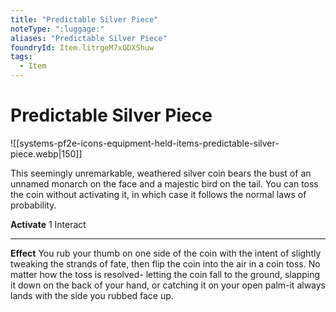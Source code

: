 ```yaml
---
title: "Predictable Silver Piece"
noteType: ":luggage:"
aliases: "Predictable Silver Piece"
foundryId: Item.litrgeM7xODXShuw
tags:
  - Item
---
```


# Predictable Silver Piece
![[systems-pf2e-icons-equipment-held-items-predictable-silver-piece.webp|150]]

This seemingly unremarkable, weathered silver coin bears the bust of an unnamed monarch on the face and a majestic bird on the tail. You can toss the coin without activating it, in which case it follows the normal laws of probability.

**Activate** 1 Interact

* * *

**Effect** You rub your thumb on one side of the coin with the intent of slightly tweaking the strands of fate, then flip the coin into the air in a coin toss. No matter how the toss is resolved- letting the coin fall to the ground, slapping it down on the back of your hand, or catching it on your open palm-it always lands with the side you rubbed face up.

